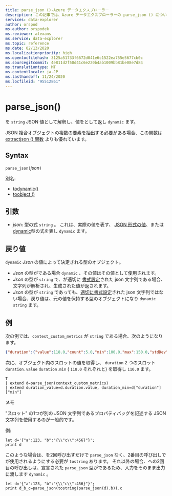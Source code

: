 ```yaml
---
title: parse_json ()-Azure データエクスプローラー
description: この記事では、Azure データエクスプローラーの parse_json () について説明します。
services: data-explorer
author: orspod
ms.author: orspodek
ms.reviewer: alexans
ms.service: data-explorer
ms.topic: reference
ms.date: 02/13/2020
ms.localizationpriority: high
ms.openlocfilehash: 3125a51733f6672d041e6c1522ea755e5677cb0c
ms.sourcegitcommit: 4e811d2f50d41c6e220b4ab1009bb81be08e7d84
ms.translationtype: MT
ms.contentlocale: ja-JP
ms.lasthandoff: 11/24/2020
ms.locfileid: "95512861"
---
```

# <a name="parse_json"></a>parse_json()

を `string` JSON 値として解釈し、値をとして返し `dynamic` ます。

JSON 複合オブジェクトの複数の要素を抽出する必要がある場合、この関数は [extractjson () 関数](./extractjsonfunction.md) よりも優れています。

## <a name="syntax"></a>Syntax

`parse_json(`*json*`)`

別名:
- [todynamic()](./todynamicfunction.md)
- [toobject ()](./todynamicfunction.md)

## <a name="arguments"></a>引数

* *json*: 型の式 `string` 。 これは、実際の値を表す、 [JSON 形式の値](https://json.org/)、または [dynamic](./scalar-data-types/dynamic.md)型の式を表し `dynamic` ます。

## <a name="returns"></a>戻り値

`dynamic` *Json* の値によって決定される型のオブジェクト。
* *Json* の型がである場合 `dynamic` 、その値はその値として使用されます。
* *Json* の型が `string` で、が適切に [書式設定](https://json.org/)された json 文字列である場合、文字列が解析され、生成された値が返されます。
* *Json* の型が `string` であっても、[適切に書式設定](https://json.org/)された json 文字列ではない場合、戻り値は、元の値を保持する型のオブジェクトになり `dynamic` `string` ます。

## <a name="example"></a>例

次の例では、`context_custom_metrics` が `string` である場合、次のようになります。

```json
{"duration":{"value":118.0,"count":5.0,"min":100.0,"max":150.0,"stdDev":0.0,"sampledValue":118.0,"sum":118.0}}
```

次に、オブジェクト内のスロットの値を取得し、 `duration` 2 つのスロット `duration.value` `duration.min` ( `118.0` それぞれと) を取得し `110.0` ます。

```kusto
T
| extend d=parse_json(context_custom_metrics) 
| extend duration_value=d.duration.value, duration_min=d["duration"]["min"]
```

**メモ**

"スロット" の1つが別の JSON 文字列であるプロパティバッグを記述する JSON 文字列を使用するのが一般的です。 

例:

```kusto
let d='{"a":123, "b":"{\\"c\\":456}"}';
print d
```

このような場合は、を2回呼び出すだけで `parse_json` なく、2番目の呼び出しでが使用されるようにする必要が `tostring` あります。 それ以外の場合、への2回目の呼び出しは、宣言された `parse_json` 型がであるため、入力をそのまま出力に渡します `dynamic` 。

```kusto
let d='{"a":123, "b":"{\\"c\\":456}"}';
print d_b_c=parse_json(tostring(parse_json(d).b)).c
```
